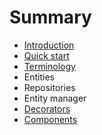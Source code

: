 # Summary

* [Introduction](README.md)
* [Quick start](quick-start.md)
* [Terminology](terminology.md)
* Entities
* Repositories
* Entity manager
* [Decorators](decorators.md)
* [Components](components.md)

